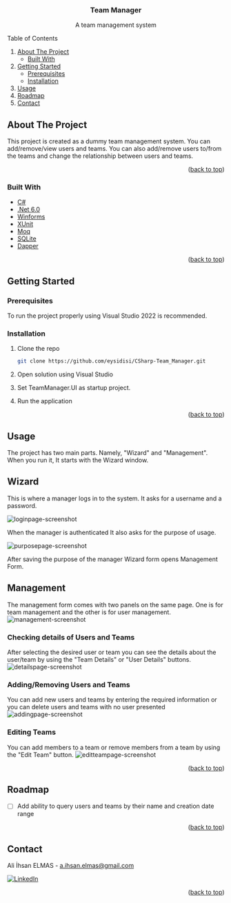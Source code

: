 <div id="top"></div>


<!-- PROJECT LOGO -->
<br />
<div align="center">
  <!-- <a href="https://github.com/github_username/repo_name">
    <img src="images/logo.png" alt="Logo" width="80" height="80">
  </a> -->
  

<h3 align="center">Team Manager</h3>

  <p align="center">
    A team management system
    <!-- <br />
    <a href="https://github.com/github_username/repo_name"><strong>Explore the docs »</strong></a>
    <br />
    <br />
    <a href="https://github.com/github_username/repo_name">View Demo</a>
    ·
    <a href="https://github.com/github_username/repo_name/issues">Report Bug</a>
    ·
    <a href="https://github.com/github_username/repo_name/issues">Request Feature</a> -->
  </p>
</div>



<!-- TABLE OF CONTENTS -->
  <summary>Table of Contents</summary>
  <ol>
    <li>
      <a href="#about-the-project">About The Project</a>
      <ul>
        <li><a href="#built-with">Built With</a></li>
      </ul>
    </li>
    <li>
      <a href="#getting-started">Getting Started</a>
      <ul>
        <li><a href="#prerequisites">Prerequisites</a></li>
        <li><a href="#installation">Installation</a></li>
      </ul>
    </li>
    <li><a href="#usage">Usage</a></li>
    <li><a href="#roadmap">Roadmap</a></li>
    <li><a href="#contact">Contact</a></li>
  </ol>



<!-- ABOUT THE PROJECT -->
## About The Project

This project is created as a dummy team management system. You can add/remove/view users and teams. You can also add/remove users to/from the teams and change the relationship between users and teams.

<p align="right">(<a href="#top">back to top</a>)</p>

### Built With
* [C#](https://docs.microsoft.com/en-us/dotnet/csharp/)
* [.Net 6.0](https://dotnet.microsoft.com/en-us/download/dotnet/6.0/)
* [Winforms](https://docs.microsoft.com/en-us/dotnet/desktop/winforms/overview/?view=netdesktop-6.0/)
* [XUnit](https://xunit.net//)
* [Moq](https://github.com/moq/moq4)
* [SQLite](https://www.sqlite.org/index.html)
* [Dapper](https://github.com/DapperLib/Dapper/)


<p align="right">(<a href="#top">back to top</a>)</p>


<!-- GETTING STARTED -->
## Getting Started

### Prerequisites

To run the project properly using Visual Studio 2022 is recommended. 


### Installation

1. Clone the repo
   ```sh
   git clone https://github.com/eysidisi/CSharp-Team_Manager.git
   ```
2. Open solution using Visual Studio

3. Set TeamManager.UI as startup project.

4. Run the application

<p align="right">(<a href="#top">back to top</a>)</p>


<!-- USAGE EXAMPLES -->
## Usage

The project has two main parts. Namely, "Wizard" and "Management". When you run it, It starts with  the Wizard window.

## Wizard
This is where a manager logs in to the system. It asks for a username and a password. 

![loginpage-screenshot]

When the manager is authenticated It also asks for the purpose of usage.

![purposepage-screenshot]

After saving the purpose of the manager Wizard form opens Management Form.

## Management
The management form comes with two panels on the same page. One is for team management and the other is for user management. 
![management-screenshot]

### Checking details of Users and Teams
After selecting the desired user or team you can see the details about the user/team by using the "Team Details" or "User Details" buttons.
![detailspage-screenshot]

### Adding/Removing Users and Teams

You can add new users and teams by entering the required information or you can delete users and teams with no user presented
![addingpage-screenshot]

### Editing Teams
You can add members to a team or remove members from a team by using the "Edit Team" button.
![editteampage-screenshot]

<!-- _For more examples, please refer to the [Documentation](https://example.com)_ -->

<p align="right">(<a href="#top">back to top</a>)</p>



<!-- ROADMAP -->
## Roadmap

- [ ] Add ability to query users and teams by their name and creation date range

<p align="right">(<a href="#top">back to top</a>)</p>

<!-- CONTACT -->
## Contact

Ali İhsan ELMAS - a.ihsan.elmas@gmail.com

[![LinkedIn][linkedin-shield]][linkedin-url]


<p align="right">(<a href="#top">back to top</a>)</p>




<!-- MARKDOWN LINKS & IMAGES -->
<!-- https://www.markdownguide.org/basic-syntax/#reference-style-links -->
[contributors-shield]: https://img.shields.io/github/contributors/github_username/repo_name.svg?style=for-the-badge
[linkedin-shield]: https://img.shields.io/badge/-LinkedIn-black.svg?style=for-the-badge&logo=linkedin&colorB=555
[linkedin-url]: https://www.linkedin.com/in/eysidisi/
[product-screenshot]: images/Wizard/LogInPage.PNG
[loginpage-screenshot]: images/Wizard/LogInPage.PNG
[purposepage-screenshot]: images/Wizard/PurposePage.PNG
[management-screenshot]: images/Management/ManagementWindow.PNG
[addingpage-screenshot]: images/Management/AddingPage.PNG
[detailspage-screenshot]: images/Management/DetailsPage.PNG
[editteampage-screenshot]: images/Management/EditTeamPage.PNG